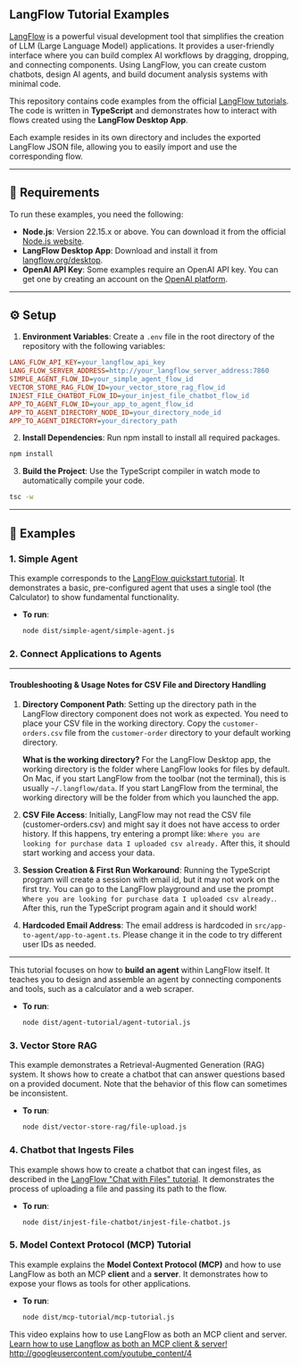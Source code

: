 ## **LangFlow Tutorial Examples**

[LangFlow](https://www.langflow.org/) is a powerful visual development tool that simplifies the creation of LLM (Large Language Model) applications. It provides a user-friendly interface where you can build complex AI workflows by dragging, dropping, and connecting components. Using LangFlow, you can create custom chatbots, design AI agents, and build document analysis systems with minimal code.

This repository contains code examples from the official [LangFlow tutorials](https://docs.langflow.org/). The code is written in **TypeScript** and demonstrates how to interact with flows created using the **LangFlow Desktop App**.

Each example resides in its own directory and includes the exported LangFlow JSON file, allowing you to easily import and use the corresponding flow.

---

## **📝 Requirements**

To run these examples, you need the following:

- **Node.js**: Version 22.15.x or above. You can download it from the official [Node.js website](https://nodejs.org/en/download/).
- **LangFlow Desktop App**: Download and install it from [langflow.org/desktop](https://www.langflow.org/desktop).
- **OpenAI API Key**: Some examples require an OpenAI API key. You can get one by creating an account on the [OpenAI platform](https://platform.openai.com/settings/organization/api-keys).

---

## **⚙️ Setup**

1.  **Environment Variables**: Create a `.env` file in the root directory of the repository with the following variables:

```ini
LANG_FLOW_API_KEY=your_langflow_api_key
LANG_FLOW_SERVER_ADDRESS=http://your_langflow_server_address:7860
SIMPLE_AGENT_FLOW_ID=your_simple_agent_flow_id
VECTOR_STORE_RAG_FLOW_ID=your_vector_store_rag_flow_id
INJEST_FILE_CHATBOT_FLOW_ID=your_injest_file_chatbot_flow_id
APP_TO_AGENT_FLOW_ID=your_app_to_agent_flow_id
APP_TO_AGENT_DIRECTORY_NODE_ID=your_directory_node_id
APP_TO_AGENT_DIRECTORY=your_directory_path
```

2.  **Install Dependencies**: Run npm install to install all required packages.

```bash
npm install
```

3.  **Build the Project**: Use the TypeScript compiler in watch mode to automatically compile your code.

```bash
tsc -w
```

---

## **🚀 Examples**

### **1. Simple Agent**

This example corresponds to the [LangFlow quickstart tutorial](https://docs.langflow.org/get-started-quickstart). It demonstrates a basic, pre-configured agent that uses a single tool (the Calculator) to show fundamental functionality.

- **To run**:
  ```bash
  node dist/simple-agent/simple-agent.js
  ```

### **2. Connect Applications to Agents**

---

#### **Troubleshooting & Usage Notes for CSV File and Directory Handling**

1. **Directory Component Path**: Setting up the directory path in the LangFlow directory component does not work as expected. You need to place your CSV file in the working directory. Copy the `customer-orders.csv` file from the `customer-order` directory to your default working directory.

   **What is the working directory?** For the LangFlow Desktop app, the working directory is the folder where LangFlow looks for files by default. On Mac, if you start LangFlow from the toolbar (not the terminal), this is usually `~/.langflow/data`. If you start LangFlow from the terminal, the working directory will be the folder from which you launched the app.

2. **CSV File Access**: Initially, LangFlow may not read the CSV file (customer-orders.csv) and might say it does not have access to order history. If this happens, try entering a prompt like: `Where you are looking for purchase data I uploaded csv already.` After this, it should start working and access your data.

3. **Session Creation & First Run Workaround**: Running the TypeScript program will create a session with email id, but it may not work on the first try. You can go to the LangFlow playground and use the prompt `Where you are looking for purchase data I uploaded csv already.`. After this, run the TypeScript program again and it should work!

4. **Hardcoded Email Address**: The email address is hardcoded in `src/app-to-agent/app-to-agent.ts`. Please change it in the code to try different user IDs as needed.

---

This tutorial focuses on how to **build an agent** within LangFlow itself. It teaches you to design and assemble an agent by connecting components and tools, such as a calculator and a web scraper.

- **To run**:
  ```bash
  node dist/agent-tutorial/agent-tutorial.js
  ```

### **3. Vector Store RAG**

This example demonstrates a Retrieval-Augmented Generation (RAG) system. It shows how to create a chatbot that can answer questions based on a provided document. Note that the behavior of this flow can sometimes be inconsistent.

- **To run**:
  ```bash
  node dist/vector-store-rag/file-upload.js
  ```

### **4. Chatbot that Ingests Files**

This example shows how to create a chatbot that can ingest files, as described in the [LangFlow "Chat with Files" tutorial](https://docs.langflow.org/chat-with-files). It demonstrates the process of uploading a file and passing its path to the flow.

- **To run**:
  ```bash
  node dist/injest-file-chatbot/injest-file-chatbot.js
  ```

### **5. Model Context Protocol (MCP) Tutorial**

This example explains the **Model Context Protocol (MCP)** and how to use LangFlow as both an MCP **client** and a **server**. It demonstrates how to expose your flows as tools for other applications.

- **To run**:
  ```bash
  node dist/mcp-tutorial/mcp-tutorial.js
  ```

This video explains how to use LangFlow as both an MCP client and server. [Learn how to use Langflow as both an MCP client & server\!](https://www.youtube.com/watch?v=pEjsaVVPjdI)
http://googleusercontent.com/youtube_content/4
